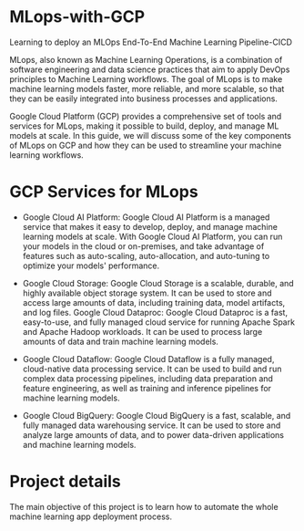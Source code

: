# MLops-with-GCP
Learning to deploy an MLOps End-To-End Machine Learning Pipeline-CICD 

MLops, also known as Machine Learning Operations, is a combination of software engineering and data science practices that aim to apply DevOps principles to Machine Learning workflows. The goal of MLops is to make machine learning models faster, more reliable, and more scalable, so that they can be easily integrated into business processes and applications.

Google Cloud Platform (GCP) provides a comprehensive set of tools and services for MLops, making it possible to build, deploy, and manage ML models at scale. In this guide, we will discuss some of the key components of MLops on GCP and how they can be used to streamline your machine learning workflows.

GCP Services for MLops
===

- Google Cloud AI Platform: Google Cloud AI Platform is a managed service that makes it easy to develop, deploy, and manage machine learning models at scale. With Google Cloud AI Platform, you can run your models in the cloud or on-premises, and take advantage of features such as auto-scaling, auto-allocation, and auto-tuning to optimize your models' performance.

- Google Cloud Storage: Google Cloud Storage is a scalable, durable, and highly available object storage system. It can be used to store and access large amounts of data, including training data, model artifacts, and log files.
Google Cloud Dataproc: Google Cloud Dataproc is a fast, easy-to-use, and fully managed cloud service for running Apache Spark and Apache Hadoop workloads. It can be used to process large amounts of data and train machine learning models.

- Google Cloud Dataflow: Google Cloud Dataflow is a fully managed, cloud-native data processing service. It can be used to build and run complex data processing pipelines, including data preparation and feature engineering, as well as training and inference pipelines for machine learning models.

- Google Cloud BigQuery: Google Cloud BigQuery is a fast, scalable, and fully managed data warehousing service. It can be used to store and analyze large amounts of data, and to power data-driven applications and machine learning models.

Project details 
===
The main objective of this project is to learn how to automate the whole machine learning app deployment process.
